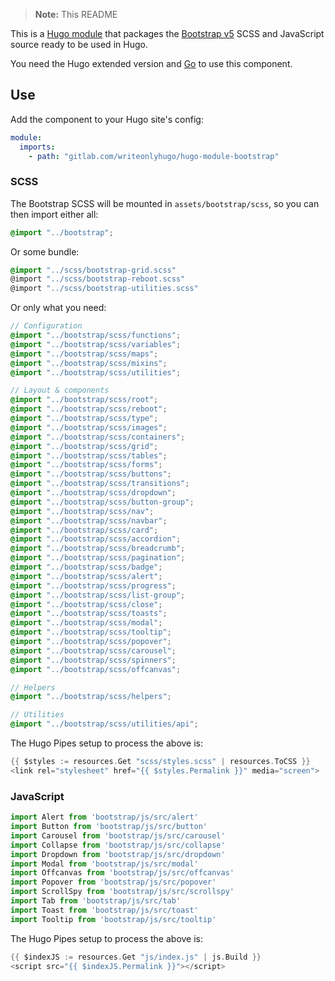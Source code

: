 
> **Note:** This README

This is a [Hugo module](https://gohugo.io/hugo-modules/) that packages the
[Bootstrap v5](https://getbootstrap.com/) SCSS and JavaScript source ready to be used in Hugo.

You need the Hugo extended version and [Go](https://golang.org/dl/) to use this component.

## Use

Add the component to your Hugo site's config:

```yaml
module:
  imports:
    - path: "gitlab.com/writeonlyhugo/hugo-module-bootstrap"
```

### SCSS

The Bootstrap SCSS will be mounted in `assets/bootstrap/scss`, so you can then
import either all:

```scss
@import "../bootstrap";
```

Or some bundle:

```scss
@import "../scss/bootstrap-grid.scss"
@import "../scss/bootstrap-reboot.scss"
@import "../scss/bootstrap-utilities.scss"
```

Or only what you need:

```scss
// Configuration
@import "../bootstrap/scss/functions";
@import "../bootstrap/scss/variables";
@import "../bootstrap/scss/maps";
@import "../bootstrap/scss/mixins";
@import "../bootstrap/scss/utilities";

// Layout & components
@import "../bootstrap/scss/root";
@import "../bootstrap/scss/reboot";
@import "../bootstrap/scss/type";
@import "../bootstrap/scss/images";
@import "../bootstrap/scss/containers";
@import "../bootstrap/scss/grid";
@import "../bootstrap/scss/tables";
@import "../bootstrap/scss/forms";
@import "../bootstrap/scss/buttons";
@import "../bootstrap/scss/transitions";
@import "../bootstrap/scss/dropdown";
@import "../bootstrap/scss/button-group";
@import "../bootstrap/scss/nav";
@import "../bootstrap/scss/navbar";
@import "../bootstrap/scss/card";
@import "../bootstrap/scss/accordion";
@import "../bootstrap/scss/breadcrumb";
@import "../bootstrap/scss/pagination";
@import "../bootstrap/scss/badge";
@import "../bootstrap/scss/alert";
@import "../bootstrap/scss/progress";
@import "../bootstrap/scss/list-group";
@import "../bootstrap/scss/close";
@import "../bootstrap/scss/toasts";
@import "../bootstrap/scss/modal";
@import "../bootstrap/scss/tooltip";
@import "../bootstrap/scss/popover";
@import "../bootstrap/scss/carousel";
@import "../bootstrap/scss/spinners";
@import "../bootstrap/scss/offcanvas";

// Helpers
@import "../bootstrap/scss/helpers";

// Utilities
@import "../bootstrap/scss/utilities/api";
```

The Hugo Pipes setup to process the above is:

```go
{{ $styles := resources.Get "scss/styles.scss" | resources.ToCSS }}
<link rel="stylesheet" href="{{ $styles.Permalink }}" media="screen">
```

### JavaScript

```js
import Alert from 'bootstrap/js/src/alert'
import Button from 'bootstrap/js/src/button'
import Carousel from 'bootstrap/js/src/carousel'
import Collapse from 'bootstrap/js/src/collapse'
import Dropdown from 'bootstrap/js/src/dropdown'
import Modal from 'bootstrap/js/src/modal'
import Offcanvas from 'bootstrap/js/src/offcanvas'
import Popover from 'bootstrap/js/src/popover'
import ScrollSpy from 'bootstrap/js/src/scrollspy'
import Tab from 'bootstrap/js/src/tab'
import Toast from 'bootstrap/js/src/toast'
import Tooltip from 'bootstrap/js/src/tooltip'
```

The Hugo Pipes setup to process the above is:

```go
{{ $indexJS := resources.Get "js/index.js" | js.Build }}
<script src="{{ $indexJS.Permalink }}"></script>
```
